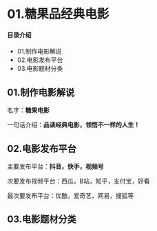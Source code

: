 # 01.糖果品经典电影
#### 目录介绍
- 01.制作电影解说
- 02.电影发布平台
- 03.电影题材分类



## 01.制作电影解说

名字：**糖果电影**

一句话介绍：**品读经典电影，领悟不一样的人生！**

## 02.电影发布平台

主要发布平台：**抖音，快手，视频号**

次要发布视频平台：西瓜，B站，知乎，支付宝，好看

最次要发布平台：优酷，爱奇艺，网易，搜狐等

## 03.电影题材分类



